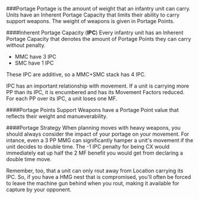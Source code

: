 ###Portage
Portage is the amount of weight that an infantry unit can carry. Units have an Inherent Portage Capacity that limits their ability to carry support weapons. The weight of weapons is given in Portage Points.

####Inherent Portage Capacity (**IPC**)
Every infantry unit has an Inherent Portage Capacity that denotes the amount of Portage Points they can carry without penalty.

* MMC have 3 IPC
* SMC have 1 IPC

These IPC are additive, so a MMC+SMC stack has 4 IPC.

IPC has an important relationship with movement. If a unit is carrying more PP than its IPC, it is encumbered and has its Movement Factors reduced. For each PP over its IPC, a unit loses one MF.

####Portage Points
Support Weapons have a Portage Point value that reflects their weight and manueverability. 


####Portage Strategy
When planning moves with heavy weapons, you should always consider the impact of your portage on your movement. For intance, even a 3 PP MMG can significantly hamper a unit's movement if the unit decides to double time. The -1 IPC penalty for being CX would immediately eat up half the 2 MF benefit you would get from declaring a double time move.

Remember, too, that a unit can only rout away from Location carrying its IPC.
So, if you have a HMG nest that is compromised, you'll often be forced to leave
the machine gun behind when you rout, making it available for capture by your
opponent.
